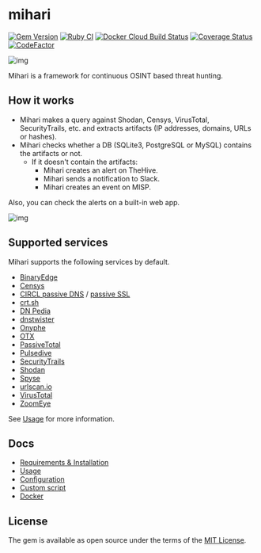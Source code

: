 # mihari

[![Gem Version](https://badge.fury.io/rb/mihari.svg)](https://badge.fury.io/rb/mihari)
[![Ruby CI](https://github.com/ninoseki/mihari/actions/workflows/test.yml/badge.svg)](https://github.com/ninoseki/mihari/actions/workflows/test.yml)
[![Docker Cloud Build Status](https://img.shields.io/docker/cloud/build/ninoseki/mihari)](https://hub.docker.com/r/ninoseki/mihari)
[![Coverage Status](https://coveralls.io/repos/github/ninoseki/mihari/badge.svg?branch=master)](https://coveralls.io/github/ninoseki/mihari?branch=master)
[![CodeFactor](https://www.codefactor.io/repository/github/ninoseki/mihari/badge)](https://www.codefactor.io/repository/github/ninoseki/mihari)

![img](https://github.com/ninoseki/mihari/raw/master/images/logo.png)

Mihari is a framework for continuous OSINT based threat hunting.

## How it works

- Mihari makes a query against Shodan, Censys, VirusTotal, SecurityTrails, etc. and extracts artifacts (IP addresses, domains, URLs or hashes).
- Mihari checks whether a DB (SQLite3, PostgreSQL or MySQL) contains the artifacts or not.
  - If it doesn't contain the artifacts:
    - Mihari creates an alert on TheHive.
    - Mihari sends a notification to Slack.
    - Mihari creates an event on MISP.

Also, you can check the alerts on a built-in web app.

![img](https://github.com/ninoseki/mihari/raw/master/images/web_alerts.png)

## Supported services

Mihari supports the following services by default.

- [BinaryEdge](https://www.binaryedge.io/)
- [Censys](http://censys.io)
- [CIRCL passive DNS](https://www.circl.lu/services/passive-dns/) / [passive SSL](https://www.circl.lu/services/passive-ssl/)
- [crt.sh](https://crt.sh/)
- [DN Pedia](https://dnpedia.com/)
- [dnstwister](https://dnstwister.report/)
- [Onyphe](https://onyphe.io)
- [OTX](https://otx.alienvault.com/)
- [PassiveTotal](https://community.riskiq.com/)
- [Pulsedive](https://pulsedive.com/)
- [SecurityTrails](https://securitytrails.com/)
- [Shodan](https://shodan.io)
- [Spyse](https://spyse.com)
- [urlscan.io](https://urlscan.io)
- [VirusTotal](http://virustotal.com)
- [ZoomEye](https://zoomeye.org)

See [Usage](https://github.com/ninoseki/mihari/wiki/Usage) for more information.

## Docs

- [Requirements & Installation](https://github.com/ninoseki/mihari/wiki/Requirements-&-Installation)
- [Usage](https://github.com/ninoseki/mihari/wiki/Usage)
- [Configuration](https://github.com/ninoseki/mihari/wiki/Configuration)
- [Custom script](https://github.com/ninoseki/mihari/wiki/Custom-script)
- [Docker](https://github.com/ninoseki/mihari/wiki/Docker)

## License

The gem is available as open source under the terms of the [MIT License](https://opensource.org/licenses/MIT).
